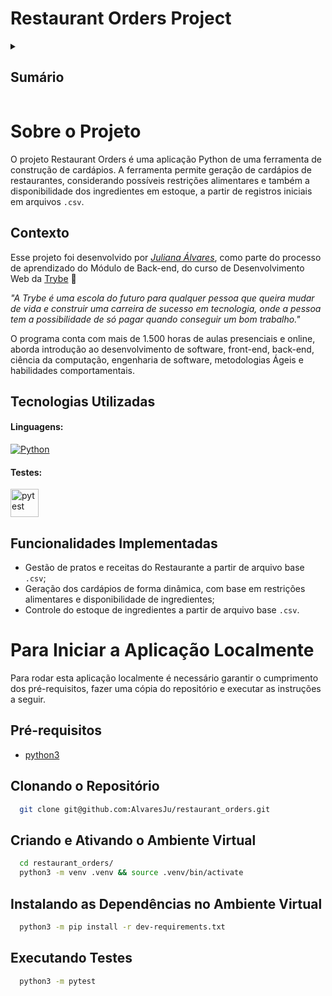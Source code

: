 # Restaurant Orders Project

<!-- ![app Screen Shot][product-screenshot] -->

<!-- ### Link da documentação do projeto: []() -->


<!-- TABLE OF CONTENTS -->
<details>
  <summary><h2><strong>Sumário</strong></h2></summary>
  <ol>
    <li>
      <a href="#sobre-o-projeto">Sobre o Projeto</a>
      <ul>
        <li><a href="#contexto">Contexto</a></li>
        <li><a href="#tecnologias-utilizadas">Tecnologias Utilizadas</a></li>
        <li><a href="#funcionalidades-implementadas">Funcionalidades Implementadas</a></li>
      </ul>
    </li>
    <li>
      <a href="#para-iniciar-a-aplicação-localmente">Para Iniciar a Aplicação Localmente</a>
      <ul>
        <li><a href="#pré-requisitos">Pré-requisitos</a></li>
        <li><a href="#clonando-o-repositório">Clonando o Repositório</a></li>
        <!-- <li><a href="#rodando-serviços-com-docker-compose-e-executando-a-aplicação">Rodando Serviços com docker-compose e Executando a Aplicação</a></li> -->
        <!-- <li><a href="#acessando-container-e-instalando-dependências">Acessando Container e Instalando Dependências</a></li> -->
        <!-- <li><a href="#subindo-banco-de-dados-e-executando-a-aplicação">Subindo Banco de Dados e Executando a Aplicação</a></li> -->
        <li><a href="#criando-e-ativando-o-ambiente-virtual">Criando e Ativando o Ambiente Virtual</a></li>
        <li><a href="#instalando-as-dependências-no-ambiente-virtual">Instalando as Dependências no Ambiente Virtual</a></li>
        <li><a href="#executando-testes">Executando Testes</a></li>
        <!-- <li><a href="#parando-a-aplicação-e-descendo-os-containers">Parando a Aplicação e Descendo os Containers</a></li> -->
      </ul>
    </li>
    <!-- <li><a href="#contribuições-e-autoria">Contribuições e Autoria</a></li> -->
  </ol>
</details>


# Sobre o Projeto
  O projeto Restaurant Orders é uma aplicação Python de uma ferramenta de construção de cardápios. A ferramenta permite geração de cardápios de restaurantes, considerando possíveis restrições alimentares e também a disponibilidade dos ingredientes em estoque, a partir de registros iniciais em arquivos `.csv`.

## Contexto
  Esse projeto foi desenvolvido por _[Juliana Álvares](https://www.linkedin.com/in/juliana-alvares/)_, como parte do processo de aprendizado do Módulo de Back-end, do curso de Desenvolvimento Web da [Trybe](https://www.betrybe.com/) :rocket:
  
  _"A Trybe é uma escola do futuro para qualquer pessoa que queira mudar de vida e construir uma carreira de sucesso em tecnologia, onde a pessoa tem a possibilidade de só pagar quando conseguir um bom trabalho."_

  O programa conta com mais de 1.500 horas de aulas presenciais e online, aborda introdução ao desenvolvimento de software, front-end, back-end, ciência da computação, engenharia de software, metodologias Ágeis e habilidades comportamentais.

## Tecnologias Utilizadas

  #### Linguagens:
  [![Python][Python-img]][Python-url]

  #### Testes:
  <!-- * [![pytest][pytest-img]][pytest-url] -->
  <a href="https://docs.pytest.org/en/7.3.x/" target="_blank" rel="noreferrer">
      <img src="https://user-images.githubusercontent.com/25181517/184117132-9e89a93b-65fb-47c3-91e7-7d0f99e7c066.png" alt="pytest" width="45" height="45"/>
  </a>

  <!-- #### Auxiliares (Execução):
  * [![Docker][Docker-img]][Docker-url] -->
  <!-- * [![Postman][Postman-img]][Postman-url] -->
  <!-- * [![Railway][Railway-img]][Railway-url] -->

## Funcionalidades Implementadas

  - Gestão de pratos e receitas do Restaurante a partir de arquivo base `.csv`;
  - Geração dos cardápios de forma dinâmica, com base em restrições alimentares e disponibilidade de ingredientes;
  - Controle do estoque de ingredientes a partir de arquivo base `.csv`.

# Para Iniciar a Aplicação Localmente
  Para rodar esta aplicação localmente é necessário garantir o cumprimento dos pré-requisitos, fazer uma cópia do repositório e executar as instruções a seguir.

## Pré-requisitos
  <!-- * [docker-compose](https://docs.docker.com/compose/) em versão 1.29.2 ou superior. -->
  * [python3](https://www.python.org/)
  <!-- * Estar com a porta padrão do `mysql` (`3306`) liberada, pois o serviço `db` está configurado no docker-compose para conexão nesta porta. -->

## Clonando o Repositório
  ```bash
    git clone git@github.com:AlvaresJu/restaurant_orders.git
  ```
## Criando e Ativando o Ambiente Virtual
  ```bash
    cd restaurant_orders/
    python3 -m venv .venv && source .venv/bin/activate
  ```
## Instalando as Dependências no Ambiente Virtual
  ```bash
    python3 -m pip install -r dev-requirements.txt
  ```
<!-- ## Acessando Container e Instalando Dependências
  ```bash
    docker exec -it blogs_api bash
    npm install
  ```  -->
<!-- ## Subindo Banco de Dados e Executando a Aplicação
 *Obs.: comandos a serem executados de DENTRO do Container `node`*
  ```bash
    npm start
  ``` -->
## Executando Testes
  ```bash
    python3 -m pytest
  ```
<!-- ## Parando a Aplicação e Descendo os Containers
  ```bash
    npm run compose:down
  ``` -->

<!-- # Contribuições e Autoria
  Como descrito, este projeto foi proposto pela [Trybe](https://www.betrybe.com/) e desenvolvido por _[Juliana Álvares](https://www.linkedin.com/in/juliana-alvares/)_ durante o curso de Desenvolvimento Web realizado. Por isso, foram disponibilizados pela Trybe alguns arquivos base de configurações e auxiliares ao desenvolvimento do projeto, além de toda a parte do front-end. Segue especificação de autoria dos principais documentos:
  
  Arquivos/diretórios desenvolvidos pela autora do projeto (Juliana Álvares):
  > README.md | images/** | app/frontend/Dockerfile | app/backend/Dockerfile | app/backend/packages.npm | app/backend/src/controllers/** | app/backend/src/database/migrations/** | app/backend/src/database/models/** | app/backend/src/database/seeders/** | app/backend/src/entities/** | app/backend/src/interfaces/** | app/backend/src/middlewares/** | app/backend/src/routes/** | app/backend/src/services/** | app/backend/src/tests/** | app/backend/src/utils/** | app/backend/src/app.ts
  
  Arquivos/diretórios desenvolvidos pela Trybe:
  > .editorconfig | apps_install.sh | db.exemple.sql | dockerfile_dennylist.sh | package.json | package-lock.json | app/docker-compose.yml | app/docker-compose.dev.yml | app/frontend/** | app/backend/.eslintrc.json | app/backend/.env.example | app/backend/package.json | app/backend/package-lock.json | app/backend/.sequelizerc | app/backend/nyc.config.js | app/backend/tsc_eval.sh | app/backend/tsconfig.json | app/backend/src/database/config/** | app/backend/src/database/migrations/99999999999999-create-z.js | app/backend/src/database/models/index.ts | app/backend/src/server.ts -->

<!-- MARKDOWN LINKS & IMAGES -->
<!-- https://www.markdownguide.org/basic-syntax/#reference-style-links -->
[product-screenshot]: images/screenshot.png
<!-- [product-gif]: images/features.gif -->
[Python-img]: https://img.shields.io/badge/Python-FFD43B?style=for-the-badge&logo=python&logoColor=blue
[Python-url]: https://www.python.org/
[pytest-img]: https://user-images.githubusercontent.com/25181517/184117132-9e89a93b-65fb-47c3-91e7-7d0f99e7c066.png
[pytest-url]: https://docs.pytest.org/en/7.3.x/
[Docker-img]: https://img.shields.io/badge/docker-%230db7ed.svg?style=for-the-badge&logo=docker&logoColor=white
[Docker-url]: https://www.docker.com/
<!-- [Postman-img]: https://img.shields.io/badge/Postman-FF6C37?style=for-the-badge&logo=Postman&logoColor=white
[Postman-url]: https://www.postman.com/
[Railway-img]: https://img.shields.io/badge/Railway-131415?style=for-the-badge&logo=railway&logoColor=white
[Railway-url]: https://railway.app/ -->